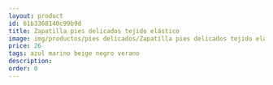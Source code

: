 ```yaml
---
layout: product
id: 61b3368140c99b9d
title: Zapatilla pies delicados tejido elástico 
image: img/productos/pies delicados/Zapatilla pies delicados tejido elástico =26 =azul marino beige negro verano.webp
price: 26 
tags: azul marino beige negro verano
description: 
order: 0
---
```

